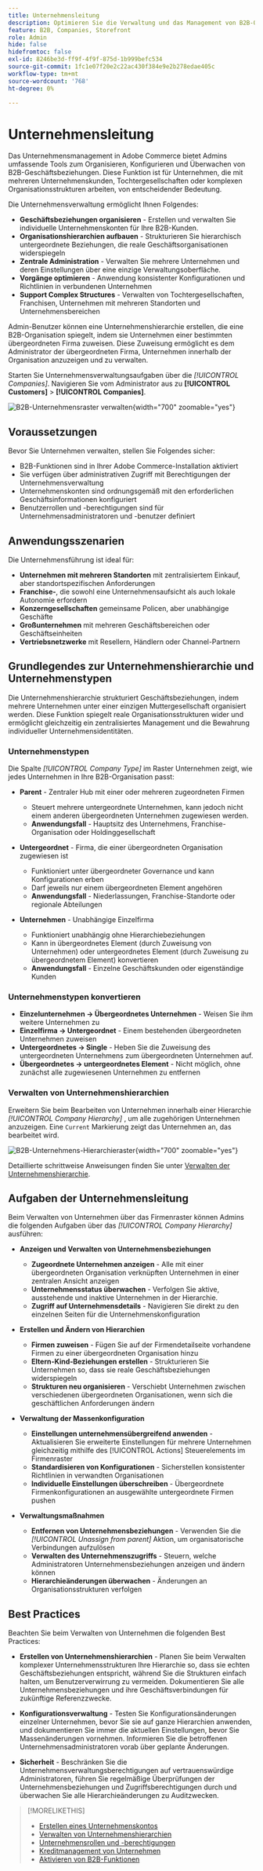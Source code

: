 ```yaml
---
title: Unternehmensleitung
description: Optimieren Sie die Verwaltung und das Management von B2B-Organisationen mit komplexen Betriebsmodellen.
feature: B2B, Companies, Storefront
role: Admin
hide: false
hidefromtoc: false
exl-id: 8246be3d-ff9f-4f9f-875d-1b999befc534
source-git-commit: 1fc1e07f20e2c22ac430f384e9e2b278edae405c
workflow-type: tm+mt
source-wordcount: '768'
ht-degree: 0%

---
```


# Unternehmensleitung

Das Unternehmensmanagement in Adobe Commerce bietet Admins umfassende Tools zum Organisieren, Konfigurieren und Überwachen von B2B-Geschäftsbeziehungen. Diese Funktion ist für Unternehmen, die mit mehreren Unternehmenskunden, Tochtergesellschaften oder komplexen Organisationsstrukturen arbeiten, von entscheidender Bedeutung.

Die Unternehmensverwaltung ermöglicht Ihnen Folgendes:

* **Geschäftsbeziehungen organisieren** - Erstellen und verwalten Sie individuelle Unternehmenskonten für Ihre B2B-Kunden.
* **Organisationshierarchien aufbauen** - Strukturieren Sie hierarchisch untergeordnete Beziehungen, die reale Geschäftsorganisationen widerspiegeln
* **Zentrale Administration** - Verwalten Sie mehrere Unternehmen und deren Einstellungen über eine einzige Verwaltungsoberfläche.
* **Vorgänge optimieren** - Anwendung konsistenter Konfigurationen und Richtlinien in verbundenen Unternehmen
* **Support Complex Structures** - Verwalten von Tochtergesellschaften, Franchisen, Unternehmen mit mehreren Standorten und Unternehmensbereichen

Admin-Benutzer können eine Unternehmenshierarchie erstellen, die eine B2B-Organisation spiegelt, indem sie Unternehmen einer bestimmten übergeordneten Firma zuweisen. Diese Zuweisung ermöglicht es dem Administrator der übergeordneten Firma, Unternehmen innerhalb der Organisation anzuzeigen und zu verwalten.

Starten Sie Unternehmensverwaltungsaufgaben über die *[!UICONTROL Companies]*. Navigieren Sie vom Administrator aus zu **[!UICONTROL Customers]** > **[!UICONTROL Companies]**.

![B2B-Unternehmensraster verwalten](./assets/companies-grid-view.png){width="700" zoomable="yes"}

## Voraussetzungen

Bevor Sie Unternehmen verwalten, stellen Sie Folgendes sicher:

* B2B-Funktionen sind in Ihrer Adobe Commerce-Installation aktiviert
* Sie verfügen über administrativen Zugriff mit Berechtigungen der Unternehmensverwaltung
* Unternehmenskonten sind ordnungsgemäß mit den erforderlichen Geschäftsinformationen konfiguriert
* Benutzerrollen und -berechtigungen sind für Unternehmensadministratoren und -benutzer definiert

## Anwendungsszenarien

Die Unternehmensführung ist ideal für:

* **Unternehmen mit mehreren Standorten** mit zentralisiertem Einkauf, aber standortspezifischen Anforderungen
* **Franchise-**, die sowohl eine Unternehmensaufsicht als auch lokale Autonomie erfordern
* **Konzerngesellschaften** gemeinsame Policen, aber unabhängige Geschäfte
* **Großunternehmen** mit mehreren Geschäftsbereichen oder Geschäftseinheiten
* **Vertriebsnetzwerke** mit Resellern, Händlern oder Channel-Partnern

## Grundlegendes zur Unternehmenshierarchie und Unternehmenstypen

Die Unternehmenshierarchie strukturiert Geschäftsbeziehungen, indem mehrere Unternehmen unter einer einzigen Muttergesellschaft organisiert werden. Diese Funktion spiegelt reale Organisationsstrukturen wider und ermöglicht gleichzeitig ein zentralisiertes Management und die Bewahrung individueller Unternehmensidentitäten.

### Unternehmenstypen

Die Spalte *[!UICONTROL Company Type]* im Raster Unternehmen zeigt, wie jedes Unternehmen in Ihre B2B-Organisation passt:

* **Parent** - Zentraler Hub mit einer oder mehreren zugeordneten Firmen
   * Steuert mehrere untergeordnete Unternehmen, kann jedoch nicht einem anderen übergeordneten Unternehmen zugewiesen werden.
   * **Anwendungsfall** - Hauptsitz des Unternehmens, Franchise-Organisation oder Holdinggesellschaft

* **Untergeordnet** - Firma, die einer übergeordneten Organisation zugewiesen ist
   * Funktioniert unter übergeordneter Governance und kann Konfigurationen erben
   * Darf jeweils nur einem übergeordneten Element angehören
   * **Anwendungsfall** - Niederlassungen, Franchise-Standorte oder regionale Abteilungen

* **Unternehmen** - Unabhängige Einzelfirma
   * Funktioniert unabhängig ohne Hierarchiebeziehungen
   * Kann in übergeordnetes Element (durch Zuweisung von Unternehmen) oder untergeordnetes Element (durch Zuweisung zu übergeordnetem Element) konvertieren
   * **Anwendungsfall** - Einzelne Geschäftskunden oder eigenständige Kunden

### Unternehmenstypen konvertieren

* **Einzelunternehmen → Übergeordnetes Unternehmen** - Weisen Sie ihm weitere Unternehmen zu
* **Einzelfirma → Untergeordnet** - Einem bestehenden übergeordneten Unternehmen zuweisen
* **Untergeordnetes → Single** - Heben Sie die Zuweisung des untergeordneten Unternehmens zum übergeordneten Unternehmen auf.
* **Übergeordnetes → untergeordnetes Element** - Nicht möglich, ohne zunächst alle zugewiesenen Unternehmen zu entfernen

### Verwalten von Unternehmenshierarchien

Erweitern Sie beim Bearbeiten von Unternehmen innerhalb einer Hierarchie *[!UICONTROL Company Hierarchy]* , um alle zugehörigen Unternehmen anzuzeigen. Eine `Current` Markierung zeigt das Unternehmen an, das bearbeitet wird.

![B2B-Unternehmens-Hierarchieraster](./assets/company-detail-hierarchy-current-flag.png){width="700" zoomable="yes"}

Detaillierte schrittweise Anweisungen finden Sie unter [Verwalten der Unternehmenshierarchie](manage-company-hierarchy.md).

## Aufgaben der Unternehmensleitung

Beim Verwalten von Unternehmen über das Firmenraster können Admins die folgenden Aufgaben über das *[!UICONTROL Company Hierarchy]* ausführen:

* **Anzeigen und Verwalten von Unternehmensbeziehungen**
   * **Zugeordnete Unternehmen anzeigen** - Alle mit einer übergeordneten Organisation verknüpften Unternehmen in einer zentralen Ansicht anzeigen
   * **Unternehmensstatus überwachen** - Verfolgen Sie aktive, ausstehende und inaktive Unternehmen in der Hierarchie.
   * **Zugriff auf Unternehmensdetails** - Navigieren Sie direkt zu den einzelnen Seiten für die Unternehmenskonfiguration

* **Erstellen und Ändern von Hierarchien**
   * **Firmen zuweisen** - Fügen Sie auf der Firmendetailseite vorhandene Firmen zu einer übergeordneten Organisation hinzu
   * **Eltern-Kind-Beziehungen erstellen** - Strukturieren Sie Unternehmen so, dass sie reale Geschäftsbeziehungen widerspiegeln
   * **Strukturen neu organisieren** - Verschiebt Unternehmen zwischen verschiedenen übergeordneten Organisationen, wenn sich die geschäftlichen Anforderungen ändern

* **Verwaltung der Massenkonfiguration**
   * **Einstellungen unternehmensübergreifend anwenden** - Aktualisieren Sie erweiterte Einstellungen für mehrere Unternehmen gleichzeitig mithilfe des [!UICONTROL Actions] Steuerelements im Firmenraster
   * **Standardisieren von Konfigurationen** - Sicherstellen konsistenter Richtlinien in verwandten Organisationen
   * **Individuelle Einstellungen überschreiben** - Übergeordnete Firmenkonfigurationen an ausgewählte untergeordnete Firmen pushen

* **Verwaltungsmaßnahmen**
   * **Entfernen von Unternehmensbeziehungen** - Verwenden Sie die *[!UICONTROL Unassign from parent]* Aktion, um organisatorische Verbindungen aufzulösen
   * **Verwalten des Unternehmenszugriffs** - Steuern, welche Administratoren Unternehmensbeziehungen anzeigen und ändern können
   * **Hierarchieänderungen überwachen** - Änderungen an Organisationsstrukturen verfolgen

## Best Practices

Beachten Sie beim Verwalten von Unternehmen die folgenden Best Practices:

* **Erstellen von Unternehmenshierarchien** - Planen Sie beim Verwalten komplexer Unternehmensstrukturen Ihre Hierarchie so, dass sie echten Geschäftsbeziehungen entspricht, während Sie die Strukturen einfach halten, um Benutzerverwirrung zu vermeiden. Dokumentieren Sie alle Unternehmensbeziehungen und ihre Geschäftsverbindungen für zukünftige Referenzzwecke.

* **Konfigurationsverwaltung** - Testen Sie Konfigurationsänderungen einzelner Unternehmen, bevor Sie sie auf ganze Hierarchien anwenden, und dokumentieren Sie immer die aktuellen Einstellungen, bevor Sie Massenänderungen vornehmen. Informieren Sie die betroffenen Unternehmensadministratoren vorab über geplante Änderungen.

* **Sicherheit** - Beschränken Sie die Unternehmensverwaltungsberechtigungen auf vertrauenswürdige Administratoren, führen Sie regelmäßige Überprüfungen der Unternehmensbeziehungen und Zugriffsberechtigungen durch und überwachen Sie alle Hierarchieänderungen zu Auditzwecken.

>[!MORELIKETHIS]
>
>* [Erstellen eines Unternehmenskontos](account-company-create.md)
>* [Verwalten von Unternehmenshierarchien](manage-company-hierarchy.md)
>* [Unternehmensrollen und -berechtigungen](account-company-roles-permissions.md)
>* [Kreditmanagement von Unternehmen](credit-company.md)
>* [Aktivieren von B2B-Funktionen](enable-basic-features.md)
